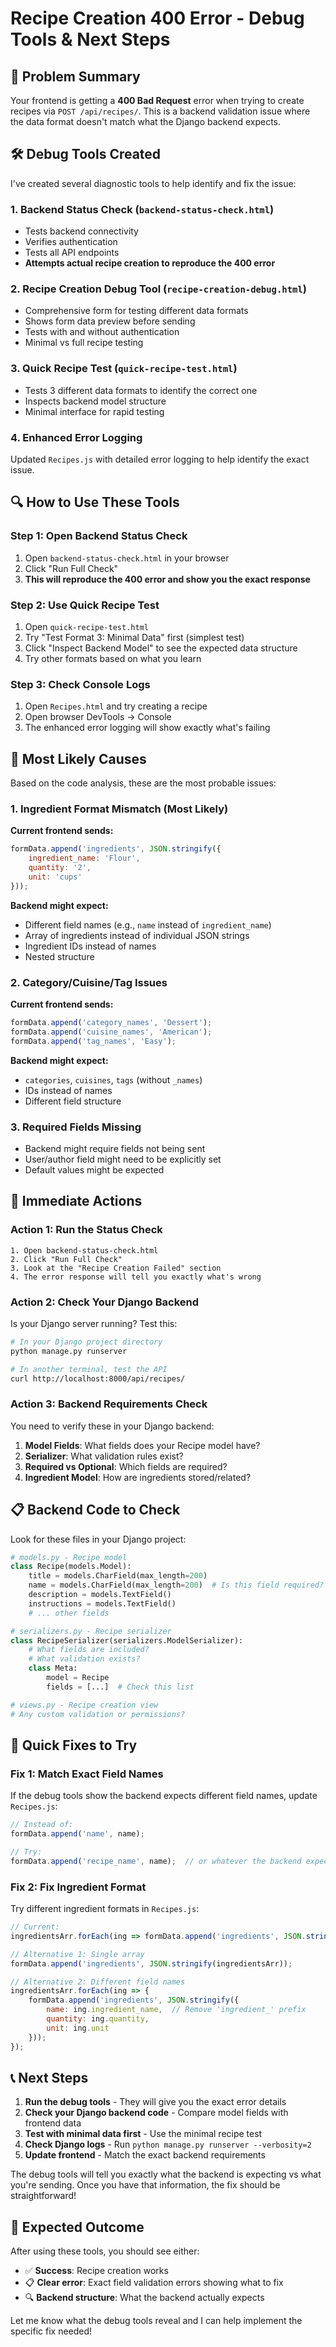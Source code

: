 # Recipe Creation 400 Error - Debug Tools & Next Steps

## 🚨 Problem Summary
Your frontend is getting a **400 Bad Request** error when trying to create recipes via `POST /api/recipes/`. This is a backend validation issue where the data format doesn't match what the Django backend expects.

## 🛠️ Debug Tools Created

I've created several diagnostic tools to help identify and fix the issue:

### 1. **Backend Status Check** (`backend-status-check.html`)
- Tests backend connectivity
- Verifies authentication 
- Tests all API endpoints
- **Attempts actual recipe creation to reproduce the 400 error**

### 2. **Recipe Creation Debug Tool** (`recipe-creation-debug.html`)
- Comprehensive form for testing different data formats
- Shows form data preview before sending
- Tests with and without authentication
- Minimal vs full recipe testing

### 3. **Quick Recipe Test** (`quick-recipe-test.html`)
- Tests 3 different data formats to identify the correct one
- Inspects backend model structure
- Minimal interface for rapid testing

### 4. **Enhanced Error Logging**
Updated `Recipes.js` with detailed error logging to help identify the exact issue.

## 🔍 How to Use These Tools

### Step 1: Open Backend Status Check
1. Open `backend-status-check.html` in your browser
2. Click "Run Full Check"
3. **This will reproduce the 400 error and show you the exact response**

### Step 2: Use Quick Recipe Test
1. Open `quick-recipe-test.html`
2. Try "Test Format 3: Minimal Data" first (simplest test)
3. Click "Inspect Backend Model" to see the expected data structure
4. Try other formats based on what you learn

### Step 3: Check Console Logs
1. Open `Recipes.html` and try creating a recipe
2. Open browser DevTools → Console
3. The enhanced error logging will show exactly what's failing

## 🎯 Most Likely Causes

Based on the code analysis, these are the most probable issues:

### 1. **Ingredient Format Mismatch** (Most Likely)
**Current frontend sends:**
```javascript
formData.append('ingredients', JSON.stringify({
    ingredient_name: 'Flour',
    quantity: '2', 
    unit: 'cups'
}));
```

**Backend might expect:**
- Different field names (e.g., `name` instead of `ingredient_name`)
- Array of ingredients instead of individual JSON strings
- Ingredient IDs instead of names
- Nested structure

### 2. **Category/Cuisine/Tag Issues**
**Current frontend sends:**
```javascript
formData.append('category_names', 'Dessert');
formData.append('cuisine_names', 'American');
formData.append('tag_names', 'Easy');
```

**Backend might expect:**
- `categories`, `cuisines`, `tags` (without `_names`)
- IDs instead of names
- Different field structure

### 3. **Required Fields Missing**
- Backend might require fields not being sent
- User/author field might need to be explicitly set
- Default values might be expected

## 🚀 Immediate Actions

### Action 1: Run the Status Check
```
1. Open backend-status-check.html
2. Click "Run Full Check"
3. Look at the "Recipe Creation Failed" section
4. The error response will tell you exactly what's wrong
```

### Action 2: Check Your Django Backend
Is your Django server running? Test this:
```bash
# In your Django project directory
python manage.py runserver

# In another terminal, test the API
curl http://localhost:8000/api/recipes/
```

### Action 3: Backend Requirements Check
You need to verify these in your Django backend:

1. **Model Fields**: What fields does your Recipe model have?
2. **Serializer**: What validation rules exist?
3. **Required vs Optional**: Which fields are required?
4. **Ingredient Model**: How are ingredients stored/related?

## 📋 Backend Code to Check

Look for these files in your Django project:

```python
# models.py - Recipe model
class Recipe(models.Model):
    title = models.CharField(max_length=200)
    name = models.CharField(max_length=200)  # Is this field required?
    description = models.TextField()
    instructions = models.TextField()
    # ... other fields

# serializers.py - Recipe serializer
class RecipeSerializer(serializers.ModelSerializer):
    # What fields are included?
    # What validation exists?
    class Meta:
        model = Recipe
        fields = [...]  # Check this list

# views.py - Recipe creation view
# Any custom validation or permissions?
```

## 🔧 Quick Fixes to Try

### Fix 1: Match Exact Field Names
If the debug tools show the backend expects different field names, update `Recipes.js`:

```javascript
// Instead of:
formData.append('name', name);

// Try:
formData.append('recipe_name', name);  // or whatever the backend expects
```

### Fix 2: Fix Ingredient Format
Try different ingredient formats in `Recipes.js`:

```javascript
// Current:
ingredientsArr.forEach(ing => formData.append('ingredients', JSON.stringify(ing)));

// Alternative 1: Single array
formData.append('ingredients', JSON.stringify(ingredientsArr));

// Alternative 2: Different field names
ingredientsArr.forEach(ing => {
    formData.append('ingredients', JSON.stringify({
        name: ing.ingredient_name,  // Remove 'ingredient_' prefix
        quantity: ing.quantity,
        unit: ing.unit
    }));
});
```

## 📞 Next Steps

1. **Run the debug tools** - They will give you the exact error details
2. **Check your Django backend code** - Compare model fields with frontend data
3. **Test with minimal data first** - Use the minimal recipe test
4. **Check Django logs** - Run `python manage.py runserver --verbosity=2`
5. **Update frontend** - Match the exact backend requirements

The debug tools will tell you exactly what the backend is expecting vs what you're sending. Once you have that information, the fix should be straightforward!

## 🎯 Expected Outcome

After using these tools, you should see either:
- ✅ **Success**: Recipe creation works
- 📋 **Clear error**: Exact field validation errors showing what to fix
- 🔍 **Backend structure**: What the backend actually expects

Let me know what the debug tools reveal and I can help implement the specific fix needed!

